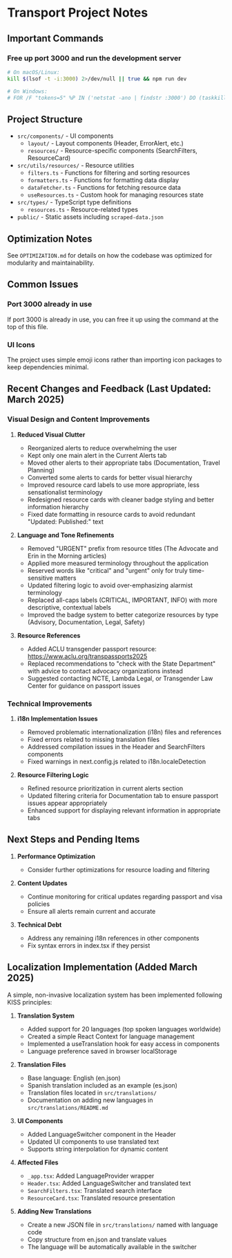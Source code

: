 # Transport Project Notes

## Important Commands

### Free up port 3000 and run the development server
```bash
# On macOS/Linux:
kill $(lsof -t -i:3000) 2>/dev/null || true && npm run dev

# On Windows:
# FOR /F "tokens=5" %P IN ('netstat -ano | findstr :3000') DO (taskkill /F /PID %P) & npm run dev
```

## Project Structure
- `src/components/` - UI components
  - `layout/` - Layout components (Header, ErrorAlert, etc.)
  - `resources/` - Resource-specific components (SearchFilters, ResourceCard)
- `src/utils/resources/` - Resource utilities
  - `filters.ts` - Functions for filtering and sorting resources
  - `formatters.ts` - Functions for formatting data display
  - `dataFetcher.ts` - Functions for fetching resource data
  - `useResources.ts` - Custom hook for managing resources state
- `src/types/` - TypeScript type definitions
  - `resources.ts` - Resource-related types
- `public/` - Static assets including `scraped-data.json`

## Optimization Notes
See `OPTIMIZATION.md` for details on how the codebase was optimized for modularity and maintainability.

## Common Issues

### Port 3000 already in use
If port 3000 is already in use, you can free it up using the command at the top of this file.

### UI Icons
The project uses simple emoji icons rather than importing icon packages to keep dependencies minimal.

## Recent Changes and Feedback (Last Updated: March 2025)

### Visual Design and Content Improvements

1. **Reduced Visual Clutter**
   - Reorganized alerts to reduce overwhelming the user
   - Kept only one main alert in the Current Alerts tab
   - Moved other alerts to their appropriate tabs (Documentation, Travel Planning)
   - Converted some alerts to cards for better visual hierarchy
   - Improved resource card labels to use more appropriate, less sensationalist terminology
   - Redesigned resource cards with cleaner badge styling and better information hierarchy
   - Fixed date formatting in resource cards to avoid redundant "Updated: Published:" text

2. **Language and Tone Refinements**
   - Removed "URGENT" prefix from resource titles (The Advocate and Erin in the Morning articles)
   - Applied more measured terminology throughout the application
   - Reserved words like "critical" and "urgent" only for truly time-sensitive matters
   - Updated filtering logic to avoid over-emphasizing alarmist terminology
   - Replaced all-caps labels (CRITICAL, IMPORTANT, INFO) with more descriptive, contextual labels
   - Improved the badge system to better categorize resources by type (Advisory, Documentation, Legal, Safety)

3. **Resource References**
   - Added ACLU transgender passport resource: https://www.aclu.org/transpassports2025
   - Replaced recommendations to "check with the State Department" with advice to contact advocacy organizations instead
   - Suggested contacting NCTE, Lambda Legal, or Transgender Law Center for guidance on passport issues

### Technical Improvements

1. **i18n Implementation Issues**
   - Removed problematic internationalization (i18n) files and references
   - Fixed errors related to missing translation files
   - Addressed compilation issues in the Header and SearchFilters components
   - Fixed warnings in next.config.js related to i18n.localeDetection

2. **Resource Filtering Logic**
   - Refined resource prioritization in current alerts section
   - Updated filtering criteria for Documentation tab to ensure passport issues appear appropriately
   - Enhanced support for displaying relevant information in appropriate tabs

## Next Steps and Pending Items

1. **Performance Optimization**
   - Consider further optimizations for resource loading and filtering

2. **Content Updates**
   - Continue monitoring for critical updates regarding passport and visa policies
   - Ensure all alerts remain current and accurate

3. **Technical Debt**
   - Address any remaining i18n references in other components
   - Fix syntax errors in index.tsx if they persist

## Localization Implementation (Added March 2025)

A simple, non-invasive localization system has been implemented following KISS principles:

1. **Translation System**
   - Added support for 20 languages (top spoken languages worldwide)
   - Created a simple React Context for language management
   - Implemented a useTranslation hook for easy access in components
   - Language preference saved in browser localStorage

2. **Translation Files**
   - Base language: English (en.json)
   - Spanish translation included as an example (es.json)
   - Translation files located in `src/translations/`
   - Documentation on adding new languages in `src/translations/README.md`

3. **UI Components**
   - Added LanguageSwitcher component in the Header
   - Updated UI components to use translated text
   - Supports string interpolation for dynamic content

4. **Affected Files**
   - `_app.tsx`: Added LanguageProvider wrapper
   - `Header.tsx`: Added LanguageSwitcher and translated text
   - `SearchFilters.tsx`: Translated search interface
   - `ResourceCard.tsx`: Translated resource presentation

5. **Adding New Translations**
   - Create a new JSON file in `src/translations/` named with language code
   - Copy structure from en.json and translate values
   - The language will be automatically available in the switcher 